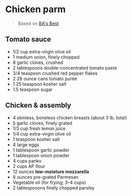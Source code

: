 # Chicken parm

> Based on [BA's Best](https://www.bonappetit.com/recipe/bas-best-chicken-parm)

## Tomato sauce

- 1/2 cup extra-virgin olive oil
- 1 medium onion, finely chopped
- 8 garlic cloves, crushed
- 2 tablespoons double-concentrated tomato paste
- 3/4 teaspoon crushed red pepper flakes
- 2 28 ounce cans tomato purée
- 1.25 teaspoon kosher salt
- 1.5 teaspoon sugar

## Chicken & assembly

- 4 skinless, boneless chicken breasts (about 3 lb. total)
- 5 garlic cloves, finely grated
- 1/3 cup fresh lemon juice
- 1/4 cup extra-virgin olive oil
- 1 teaspoon kosher salt
- 4 large eggs
- 1 tablespoon garlic powder
- 1 tablespoon onion powder
- 4 cups panko
- 2 cups AP flour
- 12 ounces **low-moisture mozzarella**
- 8 ounces pre-grated Parmesan
- Vegetable oil (for frying; 3–4 cups)
- 2 tablespooons finely chopped parsley
